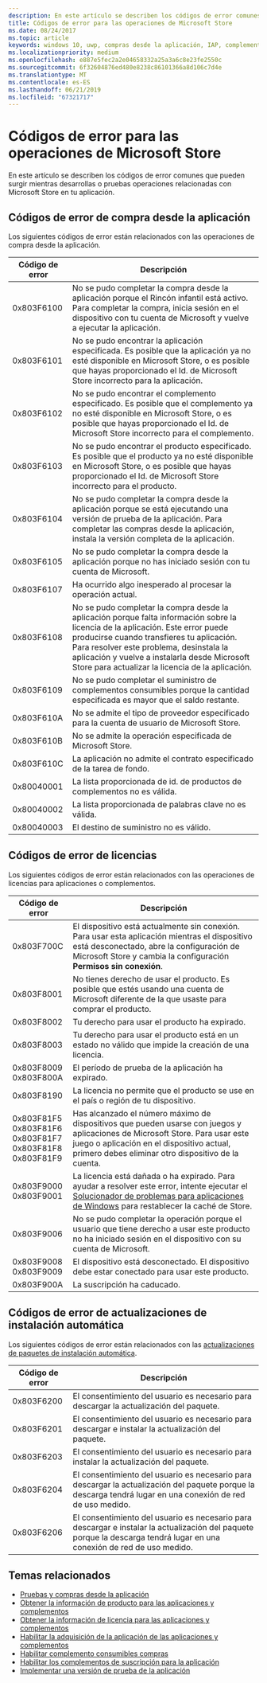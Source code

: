 ```yaml
---
description: En este artículo se describen los códigos de error comunes para las operaciones de Microsoft Store para aplicaciones y complementos, incluidas compras desde la aplicación, licencias y actualizaciones de aplicaciones de la instalación automática.
title: Códigos de error para las operaciones de Microsoft Store
ms.date: 08/24/2017
ms.topic: article
keywords: windows 10, uwp, compras desde la aplicación, IAP, complementos, códigos de error
ms.localizationpriority: medium
ms.openlocfilehash: e887e5fec2a2e04658332a25a3a6c8e23fe2550c
ms.sourcegitcommit: 6f32604876ed480e8238c86101366a8d106c7d4e
ms.translationtype: MT
ms.contentlocale: es-ES
ms.lasthandoff: 06/21/2019
ms.locfileid: "67321717"
---
```

# <a name="error-codes-for-store-operations"></a>Códigos de error para las operaciones de Microsoft Store

<!-- confirm whether symbolic names are defined for app developers, or do they just handle direct error code values -->

En este artículo se describen los códigos de error comunes que pueden surgir mientras desarrollas o pruebas operaciones relacionadas con Microsoft Store en tu aplicación.

## <a name="in-app-purchase-error-codes"></a>Códigos de error de compra desde la aplicación

Los siguientes códigos de error están relacionados con las operaciones de compra desde la aplicación.

|  Código de error  |  Descripción  |
|--------------|---------------|
| 0x803F6100   | No se pudo completar la compra desde la aplicación porque el Rincón infantil está activo. Para completar la compra, inicia sesión en el dispositivo con tu cuenta de Microsoft y vuelve a ejecutar la aplicación.               |
| 0x803F6101   | No se pudo encontrar la aplicación especificada. Es posible que la aplicación ya no esté disponible en Microsoft Store, o es posible que hayas proporcionado el Id. de Microsoft Store incorrecto para la aplicación.     |
| 0x803F6102   | No se pudo encontrar el complemento especificado. Es posible que el complemento ya no esté disponible en Microsoft Store, o es posible que hayas proporcionado el Id. de Microsoft Store incorrecto para el complemento.                                               |
| 0x803F6103   | No se pudo encontrar el producto especificado. Es posible que el producto ya no esté disponible en Microsoft Store, o es posible que hayas proporcionado el Id. de Microsoft Store incorrecto para el producto.                                          |
| 0x803F6104   | No se pudo completar la compra desde la aplicación porque se está ejecutando una versión de prueba de la aplicación. Para completar las compras desde la aplicación, instala la versión completa de la aplicación.               |
| 0x803F6105   | No se pudo completar la compra desde la aplicación porque no has iniciado sesión con tu cuenta de Microsoft.                                              |
| 0x803F6107   | Ha ocurrido algo inesperado al procesar la operación actual.                                             |
| 0x803F6108   | No se pudo completar la compra desde la aplicación porque falta información sobre la licencia de la aplicación. Este error puede producirse cuando transfieres tu aplicación. Para resolver este problema, desinstala la aplicación y vuelve a instalarla desde Microsoft Store para actualizar la licencia de la aplicación.                                          |
| 0x803F6109   | No se pudo completar el suministro de complementos consumibles porque la cantidad especificada es mayor que el saldo restante.        |
| 0x803F610A   | No se admite el tipo de proveedor especificado para la cuenta de usuario de Microsoft Store.                                            |
| 0x803F610B   | No se admite la operación especificada de Microsoft Store.                                             |
| 0x803F610C   | La aplicación no admite el contrato especificado de la tarea de fondo.                                             |
| 0x80040001   | La lista proporcionada de id. de productos de complementos no es válida.                        |
| 0x80040002   | La lista proporcionada de palabras clave no es válida.                   |
| 0x80040003   | El destino de suministro no es válido.                       |

## <a name="licensing-error-codes"></a>Códigos de error de licencias

Los siguientes códigos de error están relacionados con las operaciones de licencias para aplicaciones o complementos.

|  Código de error  |  Descripción  |
|--------------|---------------|
| 0x803F700C   | El dispositivo está actualmente sin conexión. Para usar esta aplicación mientras el dispositivo está desconectado, abre la configuración de Microsoft Store y cambia la configuración **Permisos sin conexión**.            |
| 0x803F8001   | No tienes derecho de usar el producto. Es posible que estés usando una cuenta de Microsoft diferente de la que usaste para comprar el producto.           |
| 0x803F8002   | Tu derecho para usar el producto ha expirado.           |
| 0x803F8003   | Tu derecho para usar el producto está en un estado no válido que impide la creación de una licencia.   |
| 0x803F8009<br/>0x803F800A   | El período de prueba de la aplicación ha expirado.   |
| 0x803F8190   |  La licencia no permite que el producto se use en el país o región de tu dispositivo.  |
| 0x803F81F5<br/>0x803F81F6<br/>0x803F81F7<br/>0x803F81F8<br/>0x803F81F9   |  Has alcanzado el número máximo de dispositivos que pueden usarse con juegos y aplicaciones de Microsoft Store. Para usar este juego o aplicación en el dispositivo actual, primero debes eliminar otro dispositivo de la cuenta.  |
| 0x803F9000<br/>0x803F9001    |  La licencia está dañada o ha expirado. Para ayudar a resolver este error, intente ejecutar el [Solucionador de problemas para aplicaciones de Windows](https://support.microsoft.com/help/4027498/microsoft-store-fix-problems-with-apps) para restablecer la caché de Store.     |
| 0x803F9006    |  No se pudo completar la operación porque el usuario que tiene derecho a usar este producto no ha iniciado sesión en el dispositivo con su cuenta de Microsoft.            |
| 0x803F9008<br/>0x803F9009    |  El dispositivo está desconectado. El dispositivo debe estar conectado para usar este producto.            |
| 0x803F900A    |  La suscripción ha caducado.            |


## <a name="self-install-update-error-codes"></a>Códigos de error de actualizaciones de instalación automática

Los siguientes códigos de error están relacionados con las [actualizaciones de paquetes de instalación automática](../packaging/self-install-package-updates.md).

|  Código de error  |  Descripción  |
|--------------|---------------|
| 0x803F6200   | El consentimiento del usuario es necesario para descargar la actualización del paquete.               |
| 0x803F6201   | El consentimiento del usuario es necesario para descargar e instalar la actualización del paquete.                                                  |
| 0x803F6203   | El consentimiento del usuario es necesario para instalar la actualización del paquete.                                         |
| 0x803F6204   | El consentimiento del usuario es necesario para descargar la actualización del paquete porque la descarga tendrá lugar en una conexión de red de uso medido.                                             |
| 0x803F6206   | El consentimiento del usuario es necesario para descargar e instalar la actualización del paquete porque la descarga tendrá lugar en una conexión de red de uso medido.     |


## <a name="related-topics"></a>Temas relacionados

* [Pruebas y compras desde la aplicación](in-app-purchases-and-trials.md)
* [Obtener la información de producto para las aplicaciones y complementos](get-product-info-for-apps-and-add-ons.md)
* [Obtener la información de licencia para las aplicaciones y complementos](get-license-info-for-apps-and-add-ons.md)
* [Habilitar la adquisición de la aplicación de las aplicaciones y complementos](enable-in-app-purchases-of-apps-and-add-ons.md)
* [Habilitar complemento consumibles compras](enable-consumable-add-on-purchases.md)
* [Habilitar los complementos de suscripción para la aplicación](enable-subscription-add-ons-for-your-app.md)
* [Implementar una versión de prueba de la aplicación](implement-a-trial-version-of-your-app.md)
